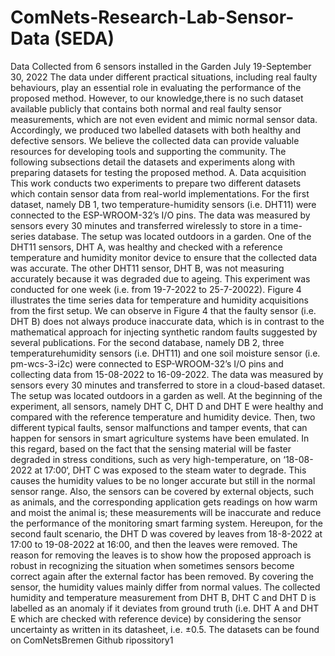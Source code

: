 # ComNets-Research-Lab-Sensor-Data (SEDA)
Data Collected from 6 sensors installed in the Garden July 19-September 30, 2022
The data under different practical situations, including real faulty behaviours, play an essential role in evaluating the performance of the proposed method. However, to our knowledge,there is no such dataset available publicly that contains both normal and real faulty sensor measurements, which are not
even evident and mimic normal sensor data. Accordingly, we produced two labelled datasets with both healthy and defective sensors. We believe the collected data can provide valuable resources for developing tools and supporting the community.
The following subsections detail the datasets and experiments along with preparing datasets for testing the proposed method.
A. Data acquisition
This work conducts two experiments to prepare two different datasets which contain sensor data from real-world implementations. For the first dataset, namely DB 1, two temperature-humidity sensors (i.e. DHT11) were connected to
the ESP-WROOM-32’s I/O pins. The data was measured by sensors every 30 minutes and transferred wirelessly to store
in a time-series database. The setup was located outdoors in a garden. One of the DHT11 sensors, DHT A, was healthy and
checked with a reference temperature and humidity monitor device to ensure that the collected data was accurate. The
other DHT11 sensor, DHT B, was not measuring accurately because it was degraded due to ageing. This experiment was
conducted for one week (i.e. from 19-7-2022 to 25-7-20022). Figure 4 illustrates the time series data for temperature and humidity acquisitions from the first setup. We can observe in Figure 4 that the faulty sensor (i.e. DHT B) does not always produce inaccurate data, which is in contrast to the
mathematical approach for injecting synthetic random faults suggested by several publications.
For the second database, namely DB 2, three temperaturehumidity sensors (i.e. DHT11) and one soil moisture sensor (i.e. pm-wcs-3-i2c) were connected to ESP-WROOM-32’s I/O pins and collecting data from 15-08-2022 to 16-09-2022. The data was measured by sensors every 30 minutes and transferred to store in a cloud-based dataset. The setup was located outdoors in a garden as well. At the beginning of the experiment, all sensors, namely DHT C, DHT D and DHT E
were healthy and compared with the reference temperature and humidity device. Then, two different typical faults, sensor malfunctions and tamper events, that can happen for sensors in smart agriculture systems have been emulated. In this regard, based on the fact that the sensing material will be faster degraded in stress conditions, such as very high-temperature, on ‘18-08-2022 at 17:00‘, DHT C was exposed to the steam water to degrade. This causes the humidity values to be no longer accurate but still in the normal sensor range. Also, the sensors can be covered by external objects, such as animals, and the corresponding application gets readings on how warm and moist the animal is; these measurements will be inaccurate and reduce the performance of the monitoring smart farming system. Hereupon, for the second fault scenario, the DHT D was covered by leaves from 18-8-2022 at 17:00 to 19-08-2022 at 16:00, and then the leaves were removed. The reason for removing the leaves is to show how the proposed approach is robust in recognizing the situation when sometimes sensors become correct again after the external factor has been removed. By covering the sensor, the humidity values mainly differ from normal values. The collected humidity and temperature measurement from DHT B, DHT C and DHT D is labelled as an anomaly if it deviates from ground truth (i.e. DHT A and DHT E which are checked with reference device) by considering the sensor uncertainty as written in its datasheet, i.e. ±0.5. The datasets can be found on ComNetsBremen Github ripossitory1
